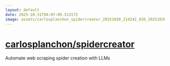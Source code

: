 ```yaml
---
layout: default
date: 2025-10-31T04:07:09.513172
image: assets/carlosplanchon_spidercreator_20251030_214242_836_20251030_222053_598a15--20251030T232102357--cropped.png
---
```


# [carlosplanchon/spidercreator](https://github.com/carlosplanchon/spidercreator/)

Automate web scraping spider creation with LLMs
